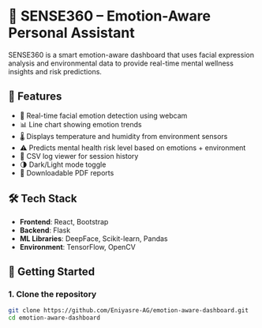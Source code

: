 # 🧠 SENSE360 – Emotion-Aware Personal Assistant

SENSE360 is a smart emotion-aware dashboard that uses facial expression analysis and environmental data to provide real-time mental wellness insights and risk predictions.

## 🌟 Features

- 📸 Real-time facial emotion detection using webcam
- 📊 Line chart showing emotion trends
- 🌡️ Displays temperature and humidity from environment sensors
- ⚠️ Predicts mental health risk level based on emotions + environment
- 📄 CSV log viewer for session history
- 🌗 Dark/Light mode toggle
- 🧾 Downloadable PDF reports

## 🛠️ Tech Stack

- **Frontend**: React, Bootstrap
- **Backend**: Flask
- **ML Libraries**: DeepFace, Scikit-learn, Pandas
- **Environment**: TensorFlow, OpenCV

## 🚀 Getting Started

### 1. Clone the repository
```bash
git clone https://github.com/Eniyasre-AG/emotion-aware-dashboard.git
cd emotion-aware-dashboard
